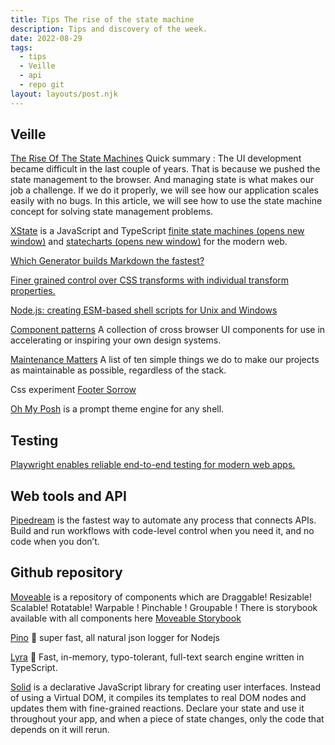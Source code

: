 ```yaml
---
title: Tips The rise of the state machine
description: Tips and discovery of the week.
date: 2022-08-29
tags:
  - tips
  - Veille
  - api
  - repo git
layout: layouts/post.njk
---
```


## Veille

[The Rise Of The State Machines](https://www.smashingmagazine.com/2018/01/rise-state-machines/)
Quick summary : The UI development became difficult in the last couple of years. That is because we pushed the state management to the browser. And managing state is what makes our job a challenge. If we do it properly, we will see how our application scales easily with no bugs. In this article, we will see how to use the state machine concept for solving state management problems.

[XState](https://github.com/statelyai/xstate) is a JavaScript and TypeScript [finite state machines (opens new window)](https://en.wikipedia.org/wiki/Finite-state_machine) and [statecharts (opens new window)](https://www.sciencedirect.com/science/article/pii/0167642387900359/pdf)  for the modern web.

[Which Generator builds Markdown the fastest?](https://www.zachleat.com/web/build-benchmark/)

[Finer grained control over CSS transforms with individual transform properties.](https://web.dev/css-individual-transform-properties/)

[Node.js: creating ESM-based shell scripts for Unix and Windows](https://2ality.com/2022/07/nodejs-esm-shell-scripts.html#node.js-esm-modules-as-standalone-shell-scripts-on-unix)

[Component patterns](https://web.dev/patterns/components/) A collection of cross browser UI components for use in accelerating or inspiring your own design systems.

[Maintenance Matters](https://www.viget.com/articles/maintenance-matters/) A list of ten simple things we do to make our projects as maintainable as possible, regardless of the stack.

Css experiment [Footer Sorrow](https://codepen.io/ste-vg/full/PoQgvBK)

[Oh My Posh](https://ohmyposh.dev/) is a prompt theme engine for any shell.

## Testing
[Playwright enables reliable end-to-end testing for modern web apps.](https://playwright.dev/)

## Web tools and API
[Pipedream](https://pipedream.com/) is the fastest way to automate any process that connects APIs. Build and run workflows with code-level control when you need it, and no code when you don’t.

## Github repository
[Moveable](https://github.com/daybrush/moveable) is a repository of components which are Draggable! Resizable! Scalable! Rotatable! Warpable ! Pinchable ! Groupable ! There is storybook available with all components here [Moveable Storybook](https://daybrush.com/moveable/storybook/)

[Pino](https://github.com/pinojs/pino) 🌲 super fast, all natural json logger for Nodejs

[Lyra](https://github.com/nearform/lyra) 🌌 Fast, in-memory, typo-tolerant, full-text search engine written in TypeScript.

[Solid](https://github.com/solidjs/solid) is a declarative JavaScript library for creating user interfaces. Instead of using a Virtual DOM, it compiles its templates to real DOM nodes and updates them with fine-grained reactions. Declare your state and use it throughout your app, and when a piece of state changes, only the code that depends on it will rerun.